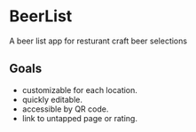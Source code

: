 # BeerList
 A beer list app for resturant craft beer selections

## Goals
- customizable for each location.
- quickly editable.
- accessible by QR code.
- link to untapped page or rating.

